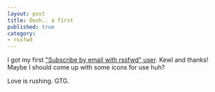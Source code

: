 ```yaml
---
layout: post
title: Oooh.. a first
published: true
category:
- rssfwd
---
```

I got my first ["Subscribe by email with rssfwd" user](http://frequanq.blogspot.com/2005/02/updates-to-weblog-and-housekeeping.html). Kewl and thanks! Maybe I should come up with some icons for use huh?

Love is rushing. GTG.

